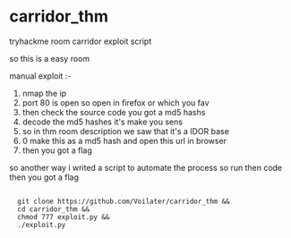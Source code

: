 # carridor_thm
tryhackme room carridor exploit script

so this is a easy room 

manual exploit :- 

1. nmap the ip 
2. port 80 is open so open in firefox or which you fav 
3. then check the source code you got a md5 hashs
4. decode the md5 hashes it's make you sens
5. so in thm room description we saw that it's a IDOR base 
6. 0 make this as a md5 hash and open this url in browser
7. then you got a flag 


so another way i writed a script to automate the process so run then code then you got a flag


<code>
  git clone https://github.com/Voilater/carridor_thm &&
  cd carridor_thm &&
  chmod 777 exploit.py &&
  ./exploit.py  
</code>
